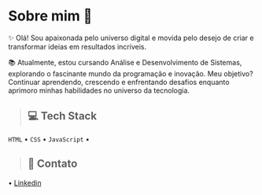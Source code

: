 # Sobre mim 🌻

✨ Olá! Sou apaixonada pelo universo digital e movida pelo desejo de criar e transformar ideias em resultados incríveis.

📚 Atualmente, estou cursando Análise e Desenvolvimento de Sistemas, explorando o fascinante mundo da programação e inovação. Meu objetivo? Continuar aprendendo, crescendo e enfrentando desafios enquanto aprimoro minhas habilidades no universo da tecnologia.

> ## 💻 Tech Stack
` HTML ` • `CSS` • `JavaScript` •

> ## 🤝 Contato
• [Linkedin](www.linkedin.com/in/hayra-luiza)

